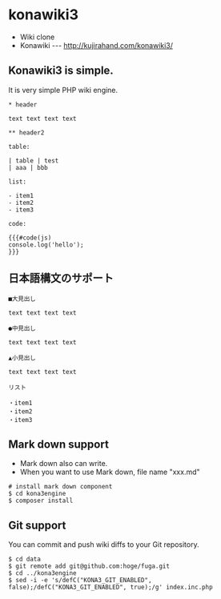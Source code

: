 # konawiki3

 - Wiki clone
 - Konawiki --- http://kujirahand.com/konawiki3/

## Konawiki3 is simple.

It is very simple PHP wiki engine.

```
* header

text text text text

** header2

table:

| table | test
| aaa | bbb

list:

- item1
- item2
- item3

code:

{{{#code(js)
console.log('hello');
}}}
```

## 日本語構文のサポート

```
■大見出し

text text text text

●中見出し

text text text text

▲小見出し

text text text text

リスト

・item1
・item2
・item3
```

## Mark down support

- Mark down also can write.
- When you want to use Mark down, file name "xxx.md"

```
# install mark down component
$ cd kona3engine
$ composer install
```

## Git support

You can commit and push wiki diffs to your Git repository.

```
$ cd data
$ git remote add git@github.com:hoge/fuga.git
$ cd ../kona3engine
$ sed -i -e 's/defC("KONA3_GIT_ENABLED", false);/defC("KONA3_GIT_ENABLED", true);/g' index.inc.php
```

